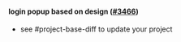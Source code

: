 #### login popup based on design ([#3466](https://github.com/shopsys/shopsys/pull/3466))

- see #project-base-diff to update your project
